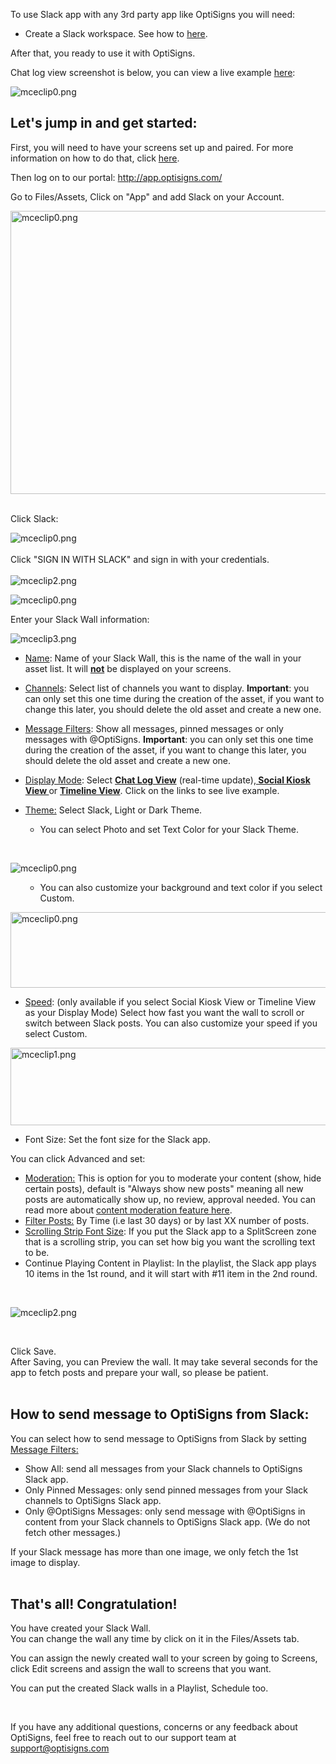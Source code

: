 <p>To use Slack app with any 3rd party app like OptiSigns you will need:</p>
<ul>
<li>Create a Slack workspace. See how to <a href="https://slack.com/intl/en-vn/help/articles/206845317-Create-a-Slack-workspace" target="_blank" rel="noopener noreferrer">here</a>.</li>
</ul>
<p>After that, you ready to use it with OptiSigns.</p>
<p>Chat log view screenshot is below, you can view a live example <a href="https://social-player.optisigns.com/slack/?asset_id=kD84rTsZzScadRTmj" target="_blank" rel="noopener noreferrer">here</a>:</p>
<p><img src="https://support.optisigns.com/hc/article_attachments/4409649423635" alt="mceclip0.png"></p>
<h2 id="h_01HPYE3412D5EZD0VSWDMEF7WK" class="rich-content-viewer_headerTwo__3f-vr rich-content-viewer_elementSpacing__208Ie blog-post-title-font _3aQMT _2J4pr css-x4x4qs rich-content-viewer_left__2p1aK _158eo _3_7DB"><strong>Let's jump in and get started:</strong></h2>
<p class="rich-content-viewer_text__XzvDs rich-content-viewer_elementSpacing__208Ie _3_7DB blog-post-text-font blog-post-text-color rich-content-viewer_left__2p1aK _158eo _3_7DB">First, you will need to have your screens set up and paired. For more information on how to do that, click <a class="link-viewer_link__2qJYG blog-link-hashtag-color y_1_u" href="https://www.optisigns.com/blog/how-to-set-up-digital-signs-with-optisigns-and-amazon-fire-tv" target="_blank" rel="noopener noreferrer">here</a>.</p>
<p class="rich-content-viewer_text__XzvDs rich-content-viewer_elementSpacing__208Ie _3_7DB blog-post-text-font blog-post-text-color rich-content-viewer_left__2p1aK _158eo _3_7DB">Then log on to our portal: <a class="link-viewer_link__2qJYG blog-link-hashtag-color y_1_u" href="http://app.optisigns.com/" target="_top" rel="noreferrer">http://app.optisigns.com/</a></p>
<p class="rich-content-viewer_text__XzvDs rich-content-viewer_elementSpacing__208Ie _3_7DB blog-post-text-font blog-post-text-color rich-content-viewer_left__2p1aK _158eo _3_7DB">Go to Files/Assets, Click on "App" and add Slack on your Account.</p>
<div class="rich-content-viewer_pluginContainerReadOnly__2CvYQ rich-content-viewer_alignCenter__Slk8p _3Q5gW rich-content-viewer_sizeContent__1hD8w">
<div class="image-viewer_imageContainer__1Lhwj _34hgV" data-hook="imageViewer">
<div class="image-viewer_imageWrapper__xdJBZ"><img src="https://support.optisigns.com/hc/article_attachments/26483553436051" alt="mceclip0.png" width="599" height="453"></div>
<div class=""> </div>
</div>
</div>
<p class="rich-content-viewer_text__XzvDs rich-content-viewer_elementSpacing__208Ie _3_7DB blog-post-text-font blog-post-text-color rich-content-viewer_left__2p1aK _158eo _3_7DB">Click Slack:</p>
<div class="rich-content-viewer_pluginContainerReadOnly__2CvYQ rich-content-viewer_alignCenter__Slk8p _3Q5gW rich-content-viewer_sizeContent__1hD8w">
<div class="image-viewer_imageContainer__1Lhwj _34hgV" data-hook="imageViewer">
<div class="image-viewer_imageWrapper__xdJBZ"><img src="https://support.optisigns.com/hc/article_attachments/4408809656083" alt="mceclip0.png"></div>
<div class=""> </div>
<div class="">Click "SIGN IN WITH SLACK" and sign in with your credentials.<br><br>
</div>
<div class=""><img src="https://support.optisigns.com/hc/article_attachments/4407317471251" alt="mceclip2.png"></div>
</div>
</div>
<p class="rich-content-viewer_text__XzvDs rich-content-viewer_elementSpacing__208Ie _3_7DB blog-post-text-font blog-post-text-color rich-content-viewer_left__2p1aK _158eo _3_7DB"><img src="https://support.optisigns.com/hc/article_attachments/4408767274899" alt="mceclip0.png"></p>
<p class="rich-content-viewer_text__XzvDs rich-content-viewer_elementSpacing__208Ie _3_7DB blog-post-text-font blog-post-text-color rich-content-viewer_left__2p1aK _158eo _3_7DB">Enter your Slack Wall information:</p>
<div class="rich-content-viewer_pluginContainerReadOnly__2CvYQ rich-content-viewer_alignCenter__Slk8p _3Q5gW rich-content-viewer_sizeSmall__3Q43X _26shW">
<div class="image-viewer_imageContainer__1Lhwj _34hgV" data-hook="imageViewer">
<div class="image-viewer_imageWrapper__xdJBZ wysiwyg-text-align-center"><img src="https://support.optisigns.com/hc/article_attachments/4407317561619" alt="mceclip3.png"></div>
</div>
</div>
<ul class="rich-content-viewer_unorderedListContainer__2PG9L PM4OL">
<li class="rich-content-viewer_unorderedList__1BJwx rich-content-viewer_elementSpacing__208Ie _3_7DB AvMd_ _310Mz rich-content-viewer_left__2p1aK _158eo _3_7DB">
<p class="rich-content-viewer_elementSpacing__208Ie"><u>Name</u>: Name of your Slack Wall, this is the name of the wall in your asset list. It will <u><strong>not</strong></u> be displayed on your screens.</p>
</li>
<li class="rich-content-viewer_unorderedList__1BJwx rich-content-viewer_elementSpacing__208Ie _3_7DB AvMd_ _310Mz rich-content-viewer_left__2p1aK _158eo _3_7DB">
<p class="rich-content-viewer_elementSpacing__208Ie"><u>Channels</u>: Select list of channels you want to display. <strong>Important</strong>: you can only set this one time during the creation of the asset, if you want to change this later, you should delete the old asset and create a new one.</p>
</li>
<li class="rich-content-viewer_unorderedList__1BJwx rich-content-viewer_elementSpacing__208Ie _3_7DB AvMd_ _310Mz rich-content-viewer_left__2p1aK _158eo _3_7DB">
<p class="rich-content-viewer_elementSpacing__208Ie"><u>Message Filters</u>: Show all messages, pinned messages or only messages with @OptiSigns. <strong>Important</strong>: you can only set this one time during the creation of the asset, if you want to change this later, you should delete the old asset and create a new one.</p>
</li>
<li class="rich-content-viewer_unorderedList__1BJwx rich-content-viewer_elementSpacing__208Ie _3_7DB AvMd_ _310Mz rich-content-viewer_left__2p1aK _158eo _3_7DB">
<p class="rich-content-viewer_elementSpacing__208Ie"><u>Display Mode</u>: Select <strong><a href="https://social-player.optisigns.com/slack/?asset_id=kD84rTsZzScadRTmj" target="_blank" rel="noopener noreferrer">Chat Log View</a></strong> (real-time update),<strong><a href="https://social-player.optisigns.com/slack/?asset_id=d6tDAiaYTm9m8uqtY" target="_blank" rel="noopener noreferrer"> Social Kiosk View </a></strong>or <strong><a href="https://social-player.optisigns.com/slack/?asset_id=LTfKWyLMiwg66mDZa" target="_blank" rel="noopener noreferrer">Timeline View</a></strong>. Click on the links to see live example.</p>
</li>
<li class="rich-content-viewer_unorderedList__1BJwx rich-content-viewer_elementSpacing__208Ie _3_7DB AvMd_ _310Mz rich-content-viewer_left__2p1aK _158eo _3_7DB">
<p class="rich-content-viewer_elementSpacing__208Ie"><u>Theme:</u> Select Slack, Light or Dark Theme.</p>
<ul class="rich-content-viewer_unorderedListContainer__2PG9L PM4OL">
<li class="rich-content-viewer_unorderedList__1BJwx rich-content-viewer_elementSpacing__208Ie _3_7DB AvMd_ _310Mz rich-content-viewer_left__2p1aK _158eo _3_7DB">
<p class="rich-content-viewer_elementSpacing__208Ie">You can select Photo and set Text Color for your Slack Theme.</p>
</li>
</ul>
<p> </p>
</li>
</ul>
<p class="wysiwyg-text-align-center"><img src="https://support.optisigns.com/hc/article_attachments/4408759522579" alt="mceclip0.png"> </p>
<ul>
<li style="list-style-type: none;">
<ul class="rich-content-viewer_unorderedListContainer__2PG9L PM4OL">
<li class="rich-content-viewer_unorderedList__1BJwx rich-content-viewer_elementSpacing__208Ie _3_7DB AvMd_ _310Mz rich-content-viewer_left__2p1aK _158eo _3_7DB">
<p class="rich-content-viewer_elementSpacing__208Ie">You can also customize your background and text color if you select Custom.</p>
</li>
</ul>
</li>
</ul>
<p class="wysiwyg-text-align-center"><img src="https://support.optisigns.com/hc/article_attachments/26483575914131" alt="mceclip0.png" width="560" height="121"></p>
<ul class="rich-content-viewer_unorderedListContainer__2PG9L PM4OL">
<li class="rich-content-viewer_unorderedList__1BJwx rich-content-viewer_elementSpacing__208Ie _3_7DB AvMd_ _310Mz rich-content-viewer_left__2p1aK _158eo _3_7DB">
<p class="rich-content-viewer_elementSpacing__208Ie"><u>Speed</u>: (only available if you select Social Kiosk View or Timeline View as your Display Mode) Select how fast you want the wall to scroll or switch between Slack posts. You can also customize your speed if you select Custom.</p>
</li>
</ul>
<p class="wysiwyg-text-align-center"><img src="https://support.optisigns.com/hc/article_attachments/26483553441171" alt="mceclip1.png" width="560" height="124"></p>
<ul class="rich-content-viewer_unorderedListContainer__2PG9L PM4OL">
<li class="rich-content-viewer_unorderedList__1BJwx rich-content-viewer_elementSpacing__208Ie _3_7DB AvMd_ _310Mz rich-content-viewer_left__2p1aK _158eo _3_7DB">
<span class="wysiwyg-underline">Font Size</span>: Set the font size for the Slack app.</li>
</ul>
<div class="rich-content-viewer_text__XzvDs rich-content-viewer_elementSpacing__208Ie _3_7DB blog-post-text-font blog-post-text-color">
<p>You can click Advanced and set:</p>
<ul class="rich-content-viewer_unorderedListContainer__2PG9L PM4OL">
<li>
<u>Moderation:</u> This is option for you to moderate your content (show, hide certain posts), default is "Always show new posts" meaning all new posts are automatically show up, no review, approval needed. You can read more about <a href="https://support.optisigns.com/hc/en-us/articles/4403015887763" target="_self">content moderation feature here</a>.</li>
<li>
<u></u><u>Filter Posts:</u> By Time (i.e last 30 days) or by last XX number of posts.</li>
<li>
<u>Scrolling Strip Font Size</u>: If you put the Slack app to a SplitScreen zone that is a scrolling strip, you can set how big you want the scrolling text to be.</li>
<li>
<span class="wysiwyg-underline">Continue Playing Content in Playlist</span>: In the playlist, the Slack app plays 10 items in the 1st round, and it will start with #11 item in the 2nd round.</li>
</ul>
<p class="rich-content-viewer_elementSpacing__208Ie"> </p>
<p class="wysiwyg-text-align-center"><img src="https://support.optisigns.com/hc/article_attachments/4408802130323" alt="mceclip2.png"></p>
<p class="wysiwyg-text-align-center"> </p>
</div>
<div class="rich-content-viewer_text__XzvDs rich-content-viewer_elementSpacing__208Ie _3_7DB blog-post-text-font blog-post-text-color">Click Save.<br>After Saving, you can Preview the wall. It may take several seconds for the app to fetch posts and prepare your wall, so please be patient.</div>
<div class="rich-content-viewer_text__XzvDs rich-content-viewer_elementSpacing__208Ie _3_7DB blog-post-text-font blog-post-text-color"> </div>
<div class="rich-content-viewer_text__XzvDs rich-content-viewer_elementSpacing__208Ie _3_7DB blog-post-text-font blog-post-text-color">
<h2 id="h_01HPYE3412WEBPDXHR9T7G6SZR" class="rich-content-viewer_headerTwo__3f-vr rich-content-viewer_elementSpacing__208Ie blog-post-title-font _3aQMT _2J4pr css-x4x4qs rich-content-viewer_left__2p1aK _158eo _3_7DB"><strong>How to send message to OptiSigns from Slack:</strong></h2>
</div>
<div class="rich-content-viewer_text__XzvDs rich-content-viewer_elementSpacing__208Ie _3_7DB blog-post-text-font blog-post-text-color">You can select how to send message to OptiSigns from Slack by setting <u>Message Filters:</u>
</div>
<ul>
<li class="rich-content-viewer_text__XzvDs rich-content-viewer_elementSpacing__208Ie _3_7DB blog-post-text-font blog-post-text-color">Show All: send all messages from your Slack channels to OptiSigns Slack app.</li>
<li class="rich-content-viewer_text__XzvDs rich-content-viewer_elementSpacing__208Ie _3_7DB blog-post-text-font blog-post-text-color">Only Pinned Messages: only send pinned messages from your Slack channels to OptiSigns Slack app.</li>
<li class="rich-content-viewer_text__XzvDs rich-content-viewer_elementSpacing__208Ie _3_7DB blog-post-text-font blog-post-text-color">Only @OptiSigns Messages: only send message with @OptiSigns in content from your Slack channels to OptiSigns Slack app. (We do not fetch other messages.)</li>
</ul>
<div class="rich-content-viewer_text__XzvDs rich-content-viewer_elementSpacing__208Ie _3_7DB blog-post-text-font blog-post-text-color">If your Slack message has more than one image, we only fetch the 1st image to display.</div>
<div class="rich-content-viewer_text__XzvDs rich-content-viewer_elementSpacing__208Ie _3_7DB blog-post-text-font blog-post-text-color"> </div>
<h2 id="h_01HPYE34129A5D1Y5AGPXZMVX7" class="rich-content-viewer_text__XzvDs rich-content-viewer_elementSpacing__208Ie _3_7DB blog-post-text-font blog-post-text-color rich-content-viewer_left__2p1aK _158eo _3_7DB"><strong>That's all! Congratulation!</strong></h2>
<p class="rich-content-viewer_text__XzvDs rich-content-viewer_elementSpacing__208Ie _3_7DB blog-post-text-font blog-post-text-color rich-content-viewer_left__2p1aK _158eo _3_7DB">You have created your Slack Wall.<br>You can change the wall any time by click on it in the Files/Assets tab. </p>
<p class="rich-content-viewer_text__XzvDs rich-content-viewer_elementSpacing__208Ie _3_7DB blog-post-text-font blog-post-text-color rich-content-viewer_left__2p1aK _158eo _3_7DB">You can assign the newly created wall to your screen by going to Screens, click Edit screens and assign the wall to screens that you want.</p>
<p class="rich-content-viewer_text__XzvDs rich-content-viewer_elementSpacing__208Ie _3_7DB blog-post-text-font blog-post-text-color rich-content-viewer_left__2p1aK _158eo _3_7DB">You can put the created Slack walls in a Playlist, Schedule too.</p>
<p> </p>
<p>If you have any additional questions, concerns or any feedback about OptiSigns, feel free to reach out to our support team at <a href="mailto:support@optisigns.com" target="_self">support@optisigns.com</a> </p>
